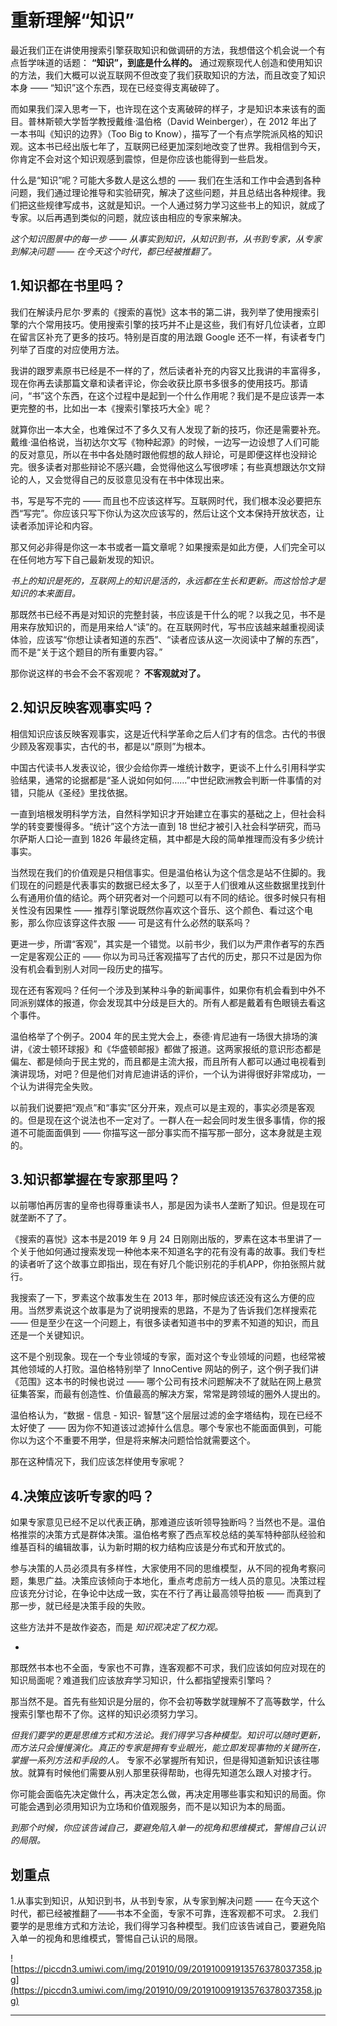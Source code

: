 # 重新理解“知识”

最近我们正在讲使用搜索引擎获取知识和做调研的方法，我想借这个机会说一个有点哲学味道的话题： **“知识”，到底是什么样的。** 通过观察现代人创造和使用知识的方法，我们大概可以说互联网不但改变了我们获取知识的方法，而且改变了知识本身 —— “知识”这个东西，现在已经变得支离破碎了。

而如果我们深入思考一下，也许现在这个支离破碎的样子，才是知识本来该有的面目。普林斯顿大学哲学教授戴维·温伯格（David Weinberger），在 2012 年出了一本书叫《知识的边界》（Too Big to Know），描写了一个有点学院派风格的知识观。这本书已经出版七年了，互联网已经更加深刻地改变了世界。我相信到今天，你肯定不会对这个知识观感到震惊，但是你应该也能得到一些启发。

什么是“知识”呢？可能大多数人是这么想的 —— 我们在生活和工作中会遇到各种问题，我们通过理论推导和实验研究，解决了这些问题，并且总结出各种规律。我们把这些规律写成书，这就是知识。一个人通过努力学习这些书上的知识，就成了专家。以后再遇到类似的问题，就应该由相应的专家来解决。

 *这个知识图景中的每一步 —— 从事实到知识，从知识到书，从书到专家，从专家到解决问题 —— 在今天这个时代，都已经被推翻了。*

## 1.知识都在书里吗？

我们在解读丹尼尔·罗素的《搜索的喜悦》这本书的第二讲，我列举了使用搜索引擎的六个常用技巧。使用搜索引擎的技巧并不止是这些，我们有好几位读者，立即在留言区补充了更多的技巧。特别是百度的用法跟 Google 还不一样，有读者专门列举了百度的对应使用方法。

我讲的跟罗素原书已经是不一样的了，然后读者补充的内容又比我讲的丰富得多，现在你再去读那篇文章和读者评论，你会收获比原书多很多的使用技巧。那请问，“书”这个东西，在这个过程中是起到一个什么作用呢？我们是不是应该弄一本更完整的书，比如出一本《搜索引擎技巧大全》呢？

就算你出一本大全，也难保过不了多久又有人发现了新的技巧，你还是需要补充。戴维·温伯格说，当初达尔文写《物种起源》的时候，一边写一边设想了人们可能的反对意见，所以在书中各处随时跟他假想的敌人辩论，可是即便这样也没辩论完。很多读者对那些辩论不感兴趣，会觉得他这么写很啰嗦；有些真想跟达尔文辩论的人，又会觉得自己的反驳意见没有在书中体现出来。

书，写是写不完的 —— 而且也不应该这样写。互联网时代，我们根本没必要把东西“写完”。你应该只写下你认为这次应该写的，然后让这个文本保持开放状态，让读者添加评论和内容。

那又何必非得是你这一本书或者一篇文章呢？如果搜索是如此方便，人们完全可以在任何地方写下自己最新发现的知识。

 *书上的知识是死的，互联网上的知识是活的，永远都在生长和更新。而这恰恰才是知识的本来面目。*

那既然书已经不再是对知识的完整封装，书应该是干什么的呢？以我之见，书不是用来存放知识的，而是用来给人“读”的。在互联网时代，写书应该越来越重视阅读体验，应该写“你想让读者知道的东西”、“读者应该从这一次阅读中了解的东西”，而不是“关于这个题目的所有重要内容。”

那你说这样的书会不会不客观呢？ **不客观就对了。**

## 2.知识反映客观事实吗？

相信知识应该反映客观事实，这是近代科学革命之后人们才有的信念。古代的书很少顾及客观事实，古代的书，都是以“原则”为根本。

中国古代读书人发表议论，很少会给你弄一堆统计数字，更谈不上什么引用科学实验结果，通常的论据都是“圣人说如何如何……”中世纪欧洲教会判断一件事情的对错，只能从《圣经》里找依据。

一直到培根发明科学方法，自然科学知识才开始建立在事实的基础之上，但社会科学的转变要慢得多。“统计”这个方法一直到 18 世纪才被引入社会科学研究，而马尔萨斯人口论一直到 1826 年最终定稿，其中都是大段的简单推理而没有多少统计事实。

当然现在我们的价值观是只相信事实。但是温伯格认为这个信念是站不住脚的。我们现在的问题是代表事实的数据已经太多了，以至于人们很难从这些数据里找到什么有通用价值的结论。两个研究者对一个问题可以有不同的结论。很多时候只有相关性没有因果性 —— 推荐引擎说既然你喜欢这个音乐、这个颜色、看过这个电影，那么你应该穿这件衣服 —— 可是这有什么必然的联系吗？

更进一步，所谓“客观”，其实是一个错觉。以前书少，我们以为严肃作者写的东西一定是客观公正的 —— 你以为司马迁客观描写了古代的历史，那只不过是因为你没有机会看到别人对同一段历史的描写。

现在还有客观吗？任何一个涉及到某种斗争的新闻事件，如果你有机会看到中外不同派别媒体的报道，你会发现其中分歧是巨大的。所有人都是戴着有色眼镜去看这个事件。

温伯格举了个例子。2004 年的民主党大会上，泰德·肯尼迪有一场很大排场的演讲，《波士顿环球报》和《华盛顿邮报》都做了报道。这两家报纸的意识形态都是偏左、都是倾向于民主党的，而且都是主流大报，而且所有人都可以通过电视看到演讲现场，对吧？但是他们对肯尼迪讲话的评价，一个认为讲得很好非常成功，一个认为讲得完全失败。

以前我们说要把“观点”和“事实”区分开来，观点可以是主观的，事实必须是客观的。但是现在这个说法也不一定对了。一群人在一起会同时发生很多事情，你的报道不可能面面俱到 —— 你描写这一部分事实而不描写那一部分，这本身就是主观的。

## 3.知识都掌握在专家那里吗？

以前哪怕再厉害的皇帝也得尊重读书人，那是因为读书人垄断了知识。但是现在可就垄断不了了。

《搜索的喜悦》这本书是2019 年 9 月 24 日刚刚出版的，罗素在这本书里讲了一个关于他如何通过搜索发现一种他本来不知道名字的花有没有毒的故事。我们专栏的读者听了这个故事立即指出，现在有好几个能识别花的手机APP，你拍张照片就行。

我搜索了一下，罗素这个故事发生在 2013 年，那时候应该还没有这么方便的应用。当然罗素说这个故事是为了说明搜索的思路，不是为了告诉我们怎样搜索花 —— 但是至少在这一个问题上，有很多读者知道书中的罗素不知道的知识，而且还是一个关键知识。

这不是个别现象。现在一个专业领域的专家，面对这个专业领域的问题，也经常被其他领域的人打败。温伯格特别举了 InnoCentive 网站的例子，这个例子我们讲《范围》这本书的时候也说过 —— 哪个公司有技术问题解决不了就贴在网上悬赏征集答案，而最有创造性、价值最高的解决方案，常常是跨领域的圈外人提出的。

温伯格认为，“数据 - 信息 - 知识- 智慧”这个层层过滤的金字塔结构，现在已经不太好使了 —— 因为你不知道该过滤掉什么信息。哪个专家也不能面面俱到，可能你以为这个不重要不用学，但是将来解决问题恰恰就需要这个。

那在这种情况下，我们应该怎样使用专家呢？

## 4.决策应该听专家的吗？

如果专家意见已经不足以代表正确，那难道应该听领导独断吗？当然也不是。温伯格推崇的决策方式是群体决策。温伯格考察了西点军校总结的美军特种部队经验和维基百科的编辑故事，认为新时期的权力结构应该是分布式和开放式的。

参与决策的人员必须具有多样性，大家使用不同的思维模型，从不同的视角考察问题，集思广益。决策应该倾向于本地化，重点考虑前方一线人员的意见。决策过程应该充分讨论，在争论中达成一致，实在不行了再让最高领导拍板 —— 而真到了那一步，就已经是决策手段的失败。

这些方法并不是故作姿态，而是 *知识观决定了权力观。*

*

那既然书本也不全面，专家也不可靠，连客观都不可求，我们应该如何应对现在的知识局面呢？难道我们应该放弃学习知识，什么都指望搜索引擎吗？

那当然不是。首先有些知识是分层的，你不会初等数学就理解不了高等数学，什么搜索引擎也帮不了你。这样的知识必须努力学习。

 *但我们要学的更是思维方式和方法论。我们得学习各种模型。知识可以随时更新，而方法只会慢慢演化。真正的专家是拥有专业眼光，能立即发现事物的关键所在，掌握一系列方法和手段的人。* 专家不必掌握所有知识，但是得知道新知识该往哪放。就算有时候他们需要从别人那里获得帮助，也得先知道怎么跟人对接才行。

你可能会面临先决定做什么，再决定怎么做，再决定用哪些事实和知识的局面。你可能会遇到必须用知识为立场和价值观服务，而不是以知识为本的局面。

 *到那个时候，你应该告诫自己，要避免陷入单一的视角和思维模式，警惕自己认识的局限。*

## 划重点

1.从事实到知识，从知识到书，从书到专家，从专家到解决问题 —— 在今天这个时代，都已经被推翻了——书本不全面，专家不可靠，连客观都不可求。
2.我们要学的是思维方式和方法论，我们得学习各种模型。我们应该告诫自己，要避免陷入单一的视角和思维模式，警惕自己认识的局限。

![https://piccdn3.umiwi.com/img/201910/09/201910091913576378037358.jpg](https://piccdn3.umiwi.com/img/201910/09/201910091913576378037358.jpg)

---
